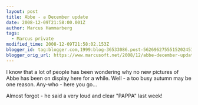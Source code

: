 ```yaml
---
layout: post
title: Abbe - a December update
date: 2008-12-09T21:58:00.001Z
author: Marcus Hammarberg
tags:
  - Marcus private
modified_time: 2008-12-09T21:58:02.153Z
blogger_id: tag:blogger.com,1999:blog-36533086.post-5626962755515202451
blogger_orig_url: https://www.marcusoft.net/2008/12/abbe-december-update.html
---
```


I know that a lot of people has been wondering why no new pictures of Abbe has been on display here for a while. Well - a too busy autumn may be one reason. Any-who - here you go...

Almost forgot - he said a very loud and clear "PAPPA" last week!
